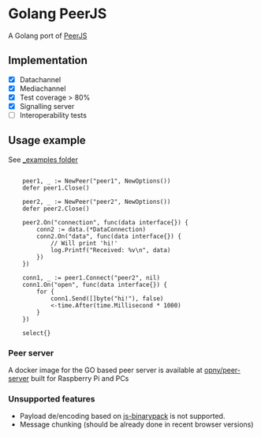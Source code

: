 # Golang PeerJS 

A Golang port of [PeerJS](https://github.com/peers/peerjs)

## Implementation

- [X] Datachannel
- [X] Mediachannel
- [X] Test coverage > 80%
- [X] Signalling server
- [ ] Interoperability tests

## Usage example

See [_examples folder](./_examples)

```golang

	peer1, _ := NewPeer("peer1", NewOptions())
	defer peer1.Close()

	peer2, _ := NewPeer("peer2", NewOptions())
	defer peer2.Close()

	peer2.On("connection", func(data interface{}) {
		conn2 := data.(*DataConnection)
		conn2.On("data", func(data interface{}) {
			// Will print 'hi!'
			log.Printf("Received: %v\n", data)
		})
	})

	conn1, _ := peer1.Connect("peer2", nil)
	conn1.On("open", func(data interface{}) {
		for {
			conn1.Send([]byte("hi!"), false)
			<-time.After(time.Millisecond * 1000)
		}
	})

	select{}
```

### Peer server

A docker image for the GO based peer server is available at [opny/peer-server](https://hub.docker.com/r/opny/peer-server) built for Raspberry Pi and PCs

### Unsupported features

- Payload de/encoding based on [js-binarypack](https://github.com/peers/js-binarypack) is not supported.
- Message chunking (should be already done in recent browser versions)
